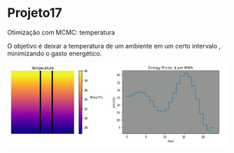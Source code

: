 # Projeto17
Otimização com MCMC: temperatura

O objetivo é deixar a temperatura de um ambiente em um certo intervalo , minimizando o gasto energético.

![thermo](https://github.com/rodfloripa/Projeto17/blob/master/temp.jpg)
